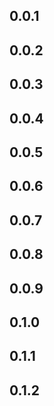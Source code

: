 ## 0.0.1
## 0.0.2
## 0.0.3
## 0.0.4
## 0.0.5
## 0.0.6
## 0.0.7
## 0.0.8
## 0.0.9
## 0.1.0
## 0.1.1
## 0.1.2
